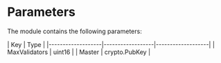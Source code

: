 <!--
order: 6
-->

# Parameters

The module contains the following parameters:

| Key               | Type                        |
|-------------------|------------------|-------------------|
| MaxValidators     | uint16           |
| Master     | crypto.PubKey           |

